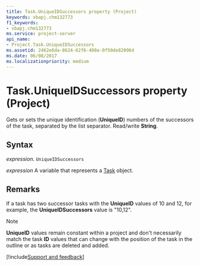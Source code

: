 ```yaml
---
title: Task.UniqueIDSuccessors property (Project)
keywords: vbapj.chm132773
f1_keywords:
- vbapj.chm132773
ms.service: project-server
api_name:
- Project.Task.UniqueIDSuccessors
ms.assetid: 2462e6da-8624-62f6-408e-0f50de82096d
ms.date: 06/08/2017
ms.localizationpriority: medium
---
```



# Task.UniqueIDSuccessors property (Project)

Gets or sets the unique identification (**UniqueID**) numbers of the successors of the task, separated by the list separator. Read/write **String**.


## Syntax

_expression_. `UniqueIDSuccessors`

_expression_ A variable that represents a [Task](./Project.Task.md) object.


## Remarks

If a task has two successor tasks with the **UniqueID** values of 10 and 12, for example, the **UniqueIDSuccessors** value is "10,12".


> [!NOTE] 
> **UniqueID** values remain constant within a project and don't necessarily match the task **ID** values that can change with the position of the task in the outline or as tasks are deleted and added.

[!include[Support and feedback](~/includes/feedback-boilerplate.md)]